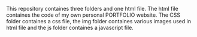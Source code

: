 This repository containes three folders and one html file. The html file containes the code of my own personal PORTFOLIO website. The CSS folder containes a css file, the img folder containes various images used in
html file and the js folder containes a javascript file. 
